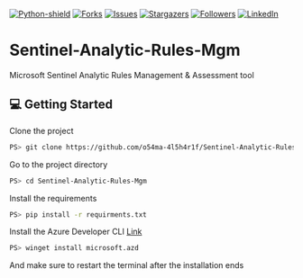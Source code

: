 <!-- MARKDOWN LINKS & IMAGES -->
<!-- https://www.markdownguide.org/basic-syntax/#reference-style-links -->
[![Python-shield][Python-shield]][Python-shield]
[![Forks][forks-shield]][forks-url]
[![Issues][issues-shield]][issues-url]
[![Stargazers][stars-shield]][stars-url]
[![Followers][Followers-shield]][Followers-url]
[![LinkedIn][linkedin-shield]][linkedin-url]


# Sentinel-Analytic-Rules-Mgm
Microsoft Sentinel Analytic Rules Management &amp; Assessment tool

<!-- Getting Started -->
## :computer: Getting Started

Clone the project

```bash
PS> git clone https://github.com/o54ma-4l5h4r1f/Sentinel-Analytic-Rules-Mgm.git
```

Go to the project directory

```bash
PS> cd Sentinel-Analytic-Rules-Mgm
```

Install the requirements

```bash
PS> pip install -r requirments.txt
```

Install the Azure Developer CLI [Link](https://learn.microsoft.com/en-us/azure/developer/azure-developer-cli/install-azd?tabs=winget-windows%2Cbrew-mac%2Cscript-linux&pivots=os-windows)

```bash
PS> winget install microsoft.azd
```

And make sure to restart the terminal after the installation ends

<!-- MARKDOWN LINKS & IMAGES -->
<!-- https://www.markdownguide.org/basic-syntax/#reference-style-links -->
[Python-shield]: https://img.shields.io/pypi/pyversions/strings?style=for-the-badge
[forks-shield]: https://img.shields.io/github/forks/o54ma-4l5h4r1f/Sentinel-Analytic-Rules-Mgm.svg?style=for-the-badge
[forks-url]: https://github.com/o54ma-4l5h4r1f/Sentinel-Analytic-Rules-Mgm/network/members
[stars-shield]: https://img.shields.io/github/stars/o54ma-4l5h4r1f/Sentinel-Analytic-Rules-Mgm.svg?style=for-the-badge
[stars-url]: https://github.com/o54ma-4l5h4r1f/Sentinel-Analytic-Rules-Mgm/stargazers
[issues-shield]: https://img.shields.io/github/issues/o54ma-4l5h4r1f/Sentinel-Analytic-Rules-Mgm.svg?style=for-the-badge
[issues-url]: https://github.com/o54ma-4l5h4r1f/Sentinel-Analytic-Rules-Mgm/issues
[Followers-shield]: https://img.shields.io/github/followers/o54ma-4l5h4r1f?style=for-the-badge
[Followers-url]:https://github.com/o54ma-4l5h4r1f?tab=followers
[linkedin-shield]: https://img.shields.io/badge/-LinkedIn-black.svg?style=for-the-badge&logo=linkedin&colorB=555
[linkedin-url]: https://www.linkedin.com/in/osama-alsharif-21153716a
[product-screenshot]: images/screenshot.png
